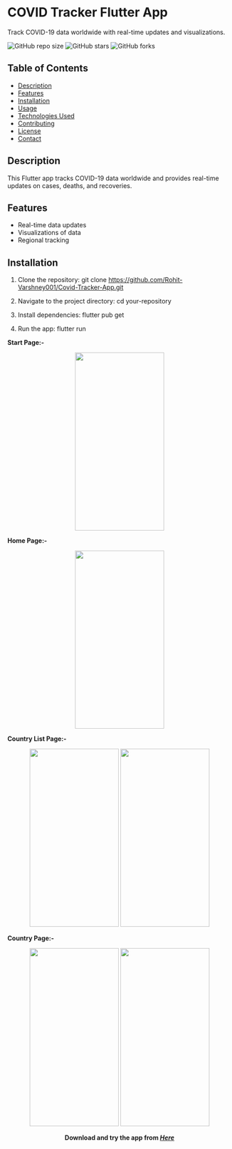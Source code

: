 <!-- Project Title -->
# COVID Tracker Flutter App

<!-- Short Description -->
Track COVID-19 data worldwide with real-time updates and visualizations.

<!-- Badges -->
![GitHub repo size](https://img.shields.io/github/repo-size/your-username/your-repository)
![GitHub stars](https://img.shields.io/github/stars/your-username/your-repository?style=social)
![GitHub forks](https://img.shields.io/github/forks/your-username/your-repository?style=social)



<!-- Table of Contents -->
## Table of Contents
- [Description](#description)
- [Features](#features)
- [Installation](#installation)
- [Usage](#usage)
- [Technologies Used](#technologies-used)
- [Contributing](#contributing)
- [License](#license)
- [Contact](#contact)

<!-- Description -->
## Description
This Flutter app tracks COVID-19 data worldwide and provides real-time updates on cases, deaths, and recoveries.

<!-- Features -->
## Features
- Real-time data updates
- Visualizations of data
- Regional tracking

<!-- Installation Instructions -->
## Installation
1. Clone the repository:
    git clone https://github.com/Rohit-Varshney001/Covid-Tracker-App.git
2. Navigate to the project directory:
    cd your-repository

3. Install dependencies:
    flutter pub get

4. Run the app:
    flutter run


**Start Page:-**

<p align="center">
  <img src="https://github.com/Rohit-Varshney001/Covid-Tracker-App/assets/98186477/4f4eed46-a760-41c7-97e7-a9a00c6a7b8c" width="200" height="400" />
</p>

**Home Page:-**

<p align="center">
  <img src="https://github.com/Rohit-Varshney001/Covid-Tracker-App/assets/98186477/0b53c703-d137-409d-a20c-1644e012057f" width="200" height="400" />
</p>


**Country List Page:-**

<p align="center">
  <img src="https://github.com/Rohit-Varshney001/Covid-Tracker-App/assets/98186477/893de2aa-6c84-463b-b55a-3f49b1adc6d8" width="200" height="400"   />
  <img src="https://github.com/Rohit-Varshney001/Covid-Tracker-App/assets/98186477/62e44d54-05a4-439e-bd94-2d2ee84cf66b" width="200" height="400"   />
</p>

**Country Page:-**

<p align="center">
  <img src="https://github.com/Rohit-Varshney001/Covid-Tracker-App/assets/98186477/2e64d049-4ab9-4d66-9987-367ba62112a1" width="200" height="400"   />
  <img src="https://github.com/Rohit-Varshney001/Covid-Tracker-App/assets/98186477/287e8dff-b951-4533-8f3d-acde9944d9a8" width="200" height="400"   />
</p>

<p align="center">
  <b>Download and try the app from <i><a href = "https://drive.google.com/file/d/1UgFrLH6Zu017w5I7efofZmqZ70EbXHIH/view?usp=sharing">Here</i></b>
</p>

